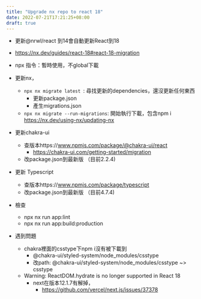 ```yaml
---
title: "Upgrade nx repo to react 18"
date: 2022-07-21T17:21:25+08:00
draft: true
---
```

- 更新@nrwl/react 到14會自動更新React到18
- https://nx.dev/guides/react-18#react-18-migration
- npx 指令：暫時使用，不global下載
- 更新nx，
    - `npx nx migrate latest `: 尋找更新的dependencies，還沒更新任何東西
        - 更新package.json 
        - 產生migrations.json
    - `npx nx migrate --run-migrations`: 開始執行下載，包含npm i
https://nx.dev/using-nx/updating-nx

- 更新chakra-ui
    - 查版本https://www.npmjs.com/package/@chakra-ui/react
        - https://chakra-ui.com/getting-started/migration
    - 改package.json到最新版 （目前2.2.4)
- 更新 Typescript
    - 查版本https://www.npmjs.com/package/typescript
    - 改package.json到最新版 （目前4.7.4)
- 檢查
    - npx nx run app:lint
    - npx nx run app:build:production
- 遇到問題
    - chakra裡面的csstype下npm i沒有被下載到
        - @chakra-ui/styled-system/node_modules/csstype
        - 改path: @chakra-ui/styled-system/node_modules/csstype ~> csstype
    - Warning: ReactDOM.hydrate is no longer supported in React 18
        - next在版本12.1.7有解掉，
            - https://github.com/vercel/next.js/issues/37378